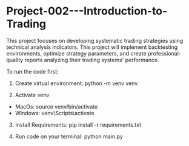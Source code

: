 # Project-002---Introduction-to-Trading
 This project focuses on developing systematic trading strategies using technical analysis indicators. This project will implement backtesting environments, optimize strategy parameters, and create professional-quality reports analyzing their trading systems' performance.


To run the code first:

 1.  Create virtual environment: 
python -m venv venv

 2. Activate venv  
 - MacOs: source venv/bin/activate
 - Windows: venv\Scripts\activate

 3. Install Requirements: 
 pip install -r requirements.txt

 4. Run code on your terminal: 
 python main.py
